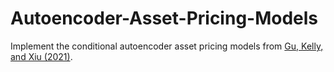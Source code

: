 # Autoencoder-Asset-Pricing-Models

Implement the conditional autoencoder asset pricing models from [Gu, Kelly, and Xiu (2021)](https://www.sciencedirect.com/science/article/pii/S0304407620301998).
